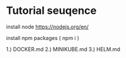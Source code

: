 # Tutorial seuqence


install node
    https://nodejs.org/en/
    
install npm packages ( npm i )


1.) DOCKER.md
2.) MINIKUBE.md
3.) HELM.md

